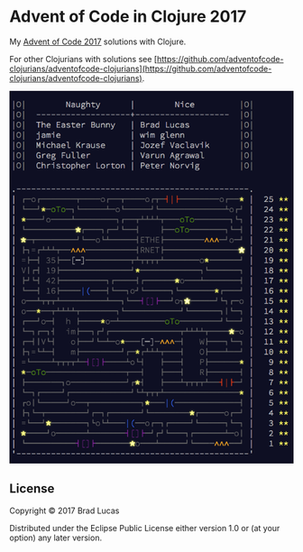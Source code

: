 # Advent of Code in Clojure 2017

My [Advent of Code 2017](http://adventofcode.com) solutions with Clojure.

For other Clojurians with solutions see [https://github.com/adventofcode-clojurians/adventofcode-clojurians](https://github.com/adventofcode-clojurians/adventofcode-clojurians).


![advent tree](https://github.com/bradlucas/advent-of-code-2017/blob/master/resources/advent-tree.png)



## License

Copyright © 2017 Brad Lucas

Distributed under the Eclipse Public License either version 1.0 or (at your option) any later version.
